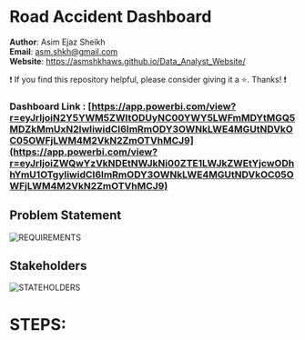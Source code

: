 # Road Accident Dashboard

**Author**: Asim Ejaz Sheikh <br />
**Email**: asm.shkh@gmail.com <br />
**Website**: https://asmshkhaws.github.io/Data_Analyst_Website/ <br />

:exclamation: If you find this repository helpful, please consider giving it a :star:. Thanks! :exclamation:

### Dashboard Link : [https://app.powerbi.com/view?r=eyJrIjoiN2Y5YWM5ZWItODUyNC00YWY5LWFmMDYtMGQ5MDZkMmUxN2IwIiwidCI6ImRmODY3OWNkLWE4MGUtNDVkOC05OWFjLWM4M2VkN2ZmOTVhMCJ9](https://app.powerbi.com/view?r=eyJrIjoiZWQwYzVkNDEtNWJkNi00ZTE1LWJkZWEtYjcwODhhYmU1OTgyIiwidCI6ImRmODY3OWNkLWE4MGUtNDVkOC05OWFjLWM4M2VkN2ZmOTVhMCJ9)

## Problem Statement
![REQUIREMENTS](https://github.com/asmshkhaws/ROAD_ACCIDENT_POWER_BI/assets/119579424/a1c89485-0bb6-4f64-a249-a2db5d4652e8)

## Stakeholders
![STATEHOLDERS](https://github.com/asmshkhaws/ROAD_ACCIDENT_POWER_BI/assets/119579424/189916bc-9f56-45e4-9887-2f4056d213cc)


# STEPS:
